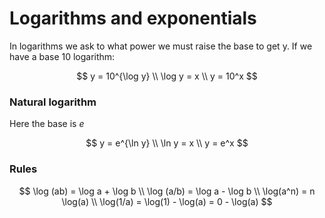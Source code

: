 # Logarithms and exponentials
In logarithms we ask to what power we must raise the base to get y. If we have a base 10 logarithm:

$$
y = 10^{\log y} \\
\log y = x \\
y = 10^x
$$

### Natural logarithm
Here the base is $e$

$$
y = e^{\ln y} \\
\ln y = x \\
y = e^x
$$

### Rules
$$
\log (ab) = \log a + \log b \\
\log (a/b) = \log a - \log b \\
\log(a^n) = n \log(a) \\
\log(1/a) = \log(1) - \log(a) = 0 - \log(a)
$$